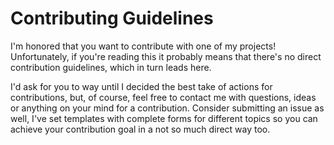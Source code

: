 # Contributing Guidelines

I'm honored that you want to contribute with one of my projects! Unfortunately,
if you're reading this it probably means that there's no direct contribution guidelines,
which in turn leads here.

I'd ask for you to way until I decided the best take of actions for contributions,
but, of course, feel free to contact me with questions, ideas or anything on your
mind for a contribution. Consider submitting an issue as well, I've set templates
with complete forms for different topics so you can achieve your contribution goal
in a not so much direct way too.
